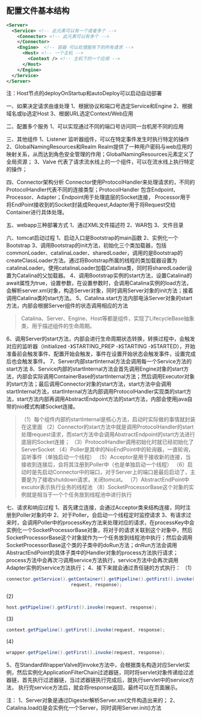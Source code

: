 ## 配置文件基本结构

```xml
<Server>
  <Service> <!-- 此元素可以有一个或者多个 -->
    <Connector> <!-- 此元素可以有多个 -->
    </Connector>
    <Engine>  <!-- 容器 可以处理服务下的所有请求 -->
      <Host> <!-- 一个主机 -->
        <Context /> <!-- 主机下的一个应用 -->
      </Host>
    </Engine>
  </Service>
</Server>
```

注：Host节点的deployOnStartup和autoDeploy可以启动自动部署

一、如果决定请求由谁处理
1、根据协议和端口号选定Service和Engine
2、根据域名或Ip选定Host
3、根据URL选定Context/Web应用

二、配置多个服务
1、可以实现通过不同的端口号访问同一台机房不同的应用


三、其他组件
1、Listener
监听器组件，可以在特定事件发生时执行特定的操作
2、GlobalNamingResources和Realm
Realm提供了一种用户密码与web应用的映射关系，从而达到角色安全管理的作用；GlobalNamingResources元素定义了全局资源；
3、Valve
代表了请求流水线上的一个组件，可以在流水线上执行特定的操作；

四、Connector架构分析
Connector使用ProtocolHandler来处理请求的，不同的ProtocolHandler代表不同的连接类型；ProtocolHandler
包含Endpoint、Processor、Adapter；Endpoint用于处理底层的Socket连接，
Processor用于将EndPoint接收到的Socket封装成Request,Adapter用于将Request交给Container进行具体处理。

五、webapp三种部署方式
1、通过XML文件描述符
2、WAR包
3、文件目录

六、tomcat启动过程
1、启动入口是Bootstrap的main函数
2、实例化一个Bootstrap
3、调用Bootstrap的init方法，初始化三个类加载器，包括commonLoader、catalinaLoader、sharedLoader，调用的是Bootstrap的createClassLoader方法。通过将Bootstrap所属的线程的类加载器设置为catalinaLoader。使用catalinaLoader加载Catalina类，同时将sharedLoader设置为Catalina的父加载器。
4、调用Bootstrap实例的start方法，设置Catalina的await属性为true，设置参数，在设置参数时，会调用Catalina实例的load方法，会解析server.xml对象，构造Server对象，同时调用Server对象的init方法；接着调用Catalina类的start方法。
5、Catalina.start方法内部电泳Server对象的start方法，内部会根据Server组件的状态调用相应的方法
> Catalina、Server、Engine、Host等都是组件，实现了LifecycleBase抽象类，用于描述组件的生命周期。

6、调用Server的start方法，内部会进行生命周期状态转换，转换过程中，会触发对应的监听器（initialized -》STARTING_PREP -》STARTING -》STARTED），开始准备前会触发事件、配置开始会触发，事件在设置开始状态会触发事件，设置完成后也会触发事件。
7、Server内部startInternal方法会调用每一个Service方法的start方法
8、Service内部的startInternal方法会首先调用Engine对象的start方法，内部会实际调用ContainerBase的startInternal方法；然后调用Executor对象的start方法；最后调用Connector对象的start方法，start方法中会调用startInternal方法，startInternal方法内部调用ProtocolHandler实现类的start方法，start方法内部再调用AbstractEndpoint方法的start方法，内部会使用java自带的nio模式构建Socket连接。
> （1）每个组件内部的startInternal是核心方法，启动时实际做的事情就封装在这里面
（2）Connector的start方法中就是调用ProtocolHandler的start处理request请求，而start方法中会调用AbstractEndpoint的start方法进行底层的Socket连接；
（3）ProtocolHandler调用初始化时就已经初始化了ServerSocket
（4）Poller是其中的NioEndPoint中的轮询器，一直轮询，监听事件（单独启动一个线程）
（5）Acceptor是用于接收新的连接，当接收到连接后，会将其注册到Poller中（也是单独启动一个线程）
（6）启动时是先启动Connector中的端口，对于Server上的端口是最后启动了，主要是为了接收shutdown请求，关闭tomcat。
（7）AbstractEndPoint中excutor表示执行业务的线程池
（8）SocketProcessorBase这个对象的实例就是相当于一个个任务放到线程池中进行执行


七、请求和响应过程
1、首先建立连接，会通过Acceptor类来结构连接，同时注册到Poller对象的中
2、对于Poller，会启动一个线程定时监控请求
3、有请求过来时，会调用Poller中的processKey方法来处理对应的请求，在processKey中会实例化一个SocketProcessorBase对象，将对于的请求关联到这个对象中，然后SocketProcessorBase这个对象就作为一个任务放到线程池中执行；然后会调用SocketProcessorBase这个类的子类中的doRun方法；dnRun方法会调用AbstractEndPoint的具体子类中的Handler对象的process方法执行请求；process方法中会再次刁调用service方法执行，service方法中会再次调用Adapter实例的service方法执行；
4、接下来就会通过责任链的方式执行：
（1）
```java
connector.getService().getContainer().getPipeline().getFirst().invoke(
                        request, response);
```
(2)
```java
host.getPipeline().getFirst().invoke(request, response);
```
(3)
```java
context.getPipeline().getFirst().invoke(request, response);
```
(4)
```java
wrapper.getPipeline().getFirst().invoke(request, response);
```
5、在StandardWrapperValve的invoke方法中，会根据类名构造对应Servlet实例，然后实例化ApplicationFilterChain过滤器链，同时将servlet对象传递给过滤器链，首先执行过滤器链，当过滤器链执行完成后，就执行servlet中的service方法，
执行完service方法后，就会将response返回，最终可以在页面展示。

注：
1、Server对象是通过Digester解析Server.xml文件构造出来的；
2、Catalina.load()是会实例化一个Server，同时调用Server.init()方法
